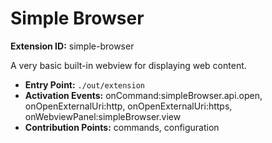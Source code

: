 # Simple Browser

**Extension ID:** simple-browser

A very basic built-in webview for displaying web content.

* **Entry Point:** `./out/extension`
* **Activation Events:** onCommand:simpleBrowser.api.open, onOpenExternalUri:http, onOpenExternalUri:https, onWebviewPanel:simpleBrowser.view
* **Contribution Points:** commands, configuration
